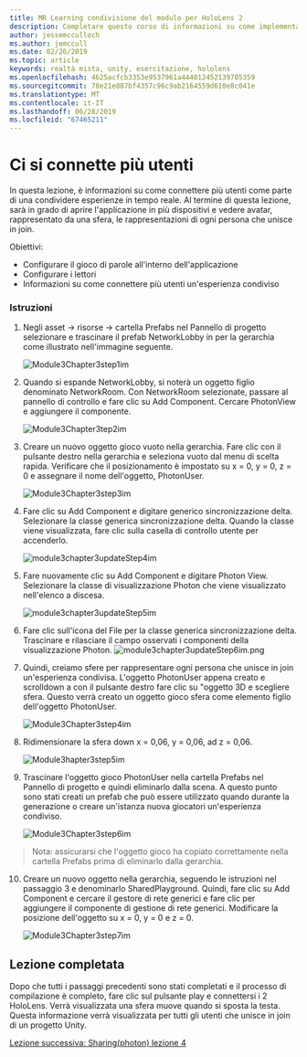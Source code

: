 ```yaml
---
title: MR Learning condivisione del modulo per HoloLens 2
description: Completare questo corso di informazioni su come implementare esperienze condivise con più utenti all'interno di un'applicazione 2 HoloLens.
author: jessemcculloch
ms.author: jemccull
ms.date: 02/26/2019
ms.topic: article
keywords: realtà mista, unity, esercitazione, hololens
ms.openlocfilehash: 4625acfcb3353e9537961a444012452139705359
ms.sourcegitcommit: 78e21e887bf4357c96c9ab2164559d610e8c041e
ms.translationtype: MT
ms.contentlocale: it-IT
ms.lasthandoff: 06/28/2019
ms.locfileid: "67465211"
---
```

# <a name="connecting-multiple-users"></a>**Ci si connette più utenti** 

In questa lezione, è informazioni su come connettere più utenti come parte di una condividere esperienze in tempo reale. Al termine di questa lezione, sarà in grado di aprire l'applicazione in più dispositivi e vedere avatar, rappresentato da una sfera, le rappresentazioni di ogni persona che unisce in join. 

Obiettivi:

- Configurare il gioco di parole all'interno dell'applicazione
- Configurare i lettori
- Informazioni su come connettere più utenti un'esperienza condiviso

### <a name="instructions"></a>Istruzioni

1. Negli asset -> risorse -> cartella Prefabs nel Pannello di progetto selezionare e trascinare il prefab NetworkLobby in per la gerarchia come illustrato nell'immagine seguente.


   ![Module3Chapter3step1im](images/module3chapter3step1im.PNG)

2. Quando si espande NetworkLobby, si noterà un oggetto figlio denominato NetworkRoom. Con NetworkRoom selezionate, passare al pannello di controllo e fare clic su Add Component. Cercare PhotonView e aggiungere il componente.

   ![Module3Chapter3tep2im](images/module3chapter3step2im.PNG)

3. Creare un nuovo oggetto gioco vuoto nella gerarchia. Fare clic con il pulsante destro nella gerarchia e seleziona vuoto dal menu di scelta rapida. Verificare che il posizionamento è impostato su x = 0, y = 0, z = 0 e assegnare il nome dell'oggetto, PhotonUser.

   ![Module3Chapter3step3im](images/module3chapter3step3im.PNG)

4. Fare clic su Add Component e digitare generico sincronizzazione delta. Selezionare la classe generica sincronizzazione delta. Quando la classe viene visualizzata, fare clic sulla casella di controllo utente per accenderlo. 

   ![module3chapter3updateStep4im](images/module3chapter3updateStep4im.png)

5. Fare nuovamente clic su Add Component e digitare Photon View. Selezionare la classe di visualizzazione Photon che viene visualizzato nell'elenco a discesa.

   ![module3chapter3updateStep5im](images/module3chapter3updateStep5im.png)

6. Fare clic sull'icona del File per la classe generica sincronizzazione delta. Trascinare e rilasciare il campo osservati i componenti della visualizzazione Photon. ![module3chapter3updateStep6im.png](images/module3chapter3updateStep6im.png) 

7. Quindi, creiamo sfere per rappresentare ogni persona che unisce in join un'esperienza condivisa. L'oggetto PhotonUser appena creato e scrolldown a con il pulsante destro fare clic su "oggetto 3D e scegliere sfera. Questo verrà creato un oggetto gioco sfera come elemento figlio dell'oggetto PhotonUser.

   ![Module3Chapter3step4im](images/module3chapter3step4im.PNG)

8. Ridimensionare la sfera down x = 0,06, y = 0,06, ad z = 0,06.

   ![Module3hapter3step5im](images/module3chapter3step5im.PNG)

9. Trascinare l'oggetto gioco PhotonUser nella cartella Prefabs nel Pannello di progetto e quindi eliminarlo dalla scena. A questo punto sono stati creati un prefab che può essere utilizzato quando durante la generazione o creare un'istanza nuova giocatori un'esperienza condiviso.

   ![Module3Chapter3step6im](images/module3chapter3step6im.PNG)

> Nota: assicurarsi che l'oggetto gioco ha copiato correttamente nella cartella Prefabs prima di eliminarlo dalla gerarchia.

10. Creare un nuovo oggetto nella gerarchia, seguendo le istruzioni nel passaggio 3 e denominarlo SharedPlayground. Quindi, fare clic su Add Component e cercare il gestore di rete generici e fare clic per aggiungere il componente di gestione di rete generici. Modificare la posizione dell'oggetto su x = 0, y = 0 e z = 0.

    ![Module3Chapter3step7im](images/module3chapter3step7im.PNG)


## <a name="congratulations"></a>Lezione completata

Dopo che tutti i passaggi precedenti sono stati completati e il processo di compilazione è completo, fare clic sul pulsante play e connettersi i 2 HoloLens. Verrà visualizzata una sfera muove quando si sposta la testa. Questa informazione verrà visualizzata per tutti gli utenti che unisce in join di un progetto Unity.

[Lezione successiva: Sharing(photon) lezione 4](mrlearning-sharing(photon)-ch4.md)

